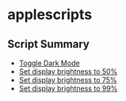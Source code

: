 # applescripts


## Script Summary

- [Toggle Dark Mode](toggle_dark_mode.applescript)
- [Set display brightness to 50%](dis50.applescript)
- [Set display brightness to 75%](dis75.applescript)
- [Set display brightness to 99%](dis99.applescript)
